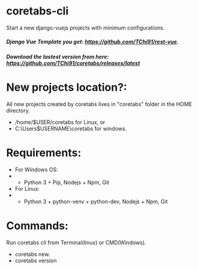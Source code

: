 # coretabs-cli
Start a new django-vuejs projects with minimum configurations.

##### Django Vue Template you get: https://github.com/TChi91/rest-vue.
##### Download the lastest version from here: https://github.com/TChi91/coretabs/releases/latest

# New projects location?:
All new projects created by coretabs lives in "coretabs" folder in the HOME directory.
- /home/$USER/coretabs for Linux,
or
- C:\Users\$USERNAME\coretabs for windows.

# Requirements:
- For Windows OS:
- - Python 3 + Pip, Nodejs + Npm, Git
- For Linux:
- - Python 3 + python-venv + python-dev, Nodejs + Npm, Git

# Commands:
Run coretabs cli from Terminal(linux) or CMD(Windows).
- coretabs new.
- coretabs version
